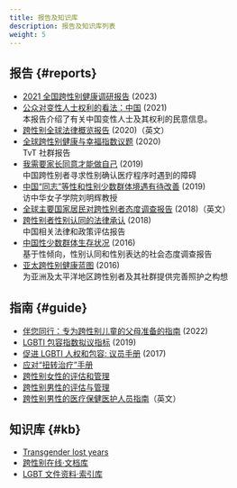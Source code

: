 ```yaml
---
title: 报告及知识库
description: 报告及知识库列表
weight: 5
---
```


## 报告 {#reports}

- [2021 全国跨性别健康调研报告](https://cnlgbtdata.com/files/uploads/2023/01/2021全国跨性别健康调研报告.pdf) (2023)
- [公众对变性人士权利的看法：中国](https://williamsinstitute.law.ucla.edu/publications/opinion-trans-rights-china/) (2021)\
  本报告介绍了有关中国变性人士及其权利的民意信息。
- [跨性别全球法律概览报告](https://ilga.org/trans-legal-mapping-report) (2020)（英文）
- [全球跨性别健康与幸福指数议题](https://transrespect.org/en/tvt-publication-series/) (2020)\
  TvT 社群报告
- [我需要家长同意才能做自己](https://www.amnesty.org/en/documents/asa17/0269/2019/en/) (2019)\
  中国跨性别者寻求性别确认医疗程序时遇到的障碍
- [中国“同志”等性和性别少数群体境遇有待改善](https://news.un.org/zh/story/2019/06/1036281) (2019)\
  访中华女子学院刘明辉教授
- [全球主要国家居民对跨性别者态度调查报告](https://www.ipsos.com/en-us/news-polls/global-attitudes-toward-transgender-people) (2018)（英文）
- [跨性别者性别认同的法律承认](https://www.undp.org/zh/china/publications/跨性别者性别认同的法律承认—中国相关法律和政策评估报告) (2018)\
  中国相关法律和政策评估报告
- [中国性少数群体生存状况](https://www.undp.org/zh/china/publications/中国性少数群体生存状况-基于性倾向，性别认同和性别表达的社会态度调查报告) (2016)\
  基于性倾向，性别认同和性别表达的社会态度调查报告
- [亚太跨性别健康蓝图](https://www.undp.org/zh/china/publications/为亚洲及太平洋地区跨性别者及其社群提供完善照护之构想) (2016)\
  为亚洲及太平洋地区跨性别者及其社群提供完善照护之构想

## 指南 {#guide}

- [伴您同行：专为跨性别儿童的父母准备的指南](https://www.congregaytion.com/ill-walk-with-you/zh) (2022)
- [LGBTI 包容指数拟议指标](https://www.undp.org/publications/lgbti-index) (2019)
- [促进 LGBTI 人权和包容: 议员手册](https://www.undp.org/zh/china/publications/促进lgbti人权和包容-议员手册) (2017)
- [应对“扭转治疗”手册](https://www.youguiwujia.com/download-yingduiniuzhuanzhiliaoshouce-ch)
- [跨性别女性的评估和管理](https://www.uptodate.com/contents/zh-Hans/transgender-women-evaluation-and-management)
- [跨性别男性的评估与管理](https://www.uptodate.com/contents/zh-Hans/transgender-men-evaluation-and-management)
- [跨性别男性的医疗保健医护人员指南](https://www.nickgorton.org/2021/01/17/medical-therapy-and-health-maintenance-for-transgender-men/)（英文）

## 知识库 {#kb}

- [Transgender lost years](https://github.com/KristallWang/Transgender-lost-years)
- [跨性别在线·文档库](https://docs.transonline.org.cn)
- [LGBT 文件资料·索引库](https://cnlgbtdata.com)
